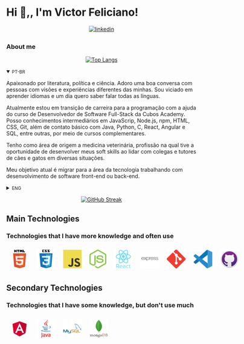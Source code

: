 # Hi 👋,, I'm Victor Feliciano! 

<div align="center">
  <a href="https://linkedin.com/in/victorjfeliciano" target="_blank">
    <img src=https://img.shields.io/badge/linkedin-%231E77B5.svg?&style=for-the-badge&logo=linkedin&logoColor=white alt=linkedin style="margin-bottom: 5px;" />
  </a>
</div>

### About me
<div align="center">
  
[![Top Langs](https://github-readme-stats.vercel.app/api/top-langs/?username=VetVictor33&layout=compact)](https://github.com/anuraghazra/github-readme-stats)

</div>
<details open>
<summary><small>PT-BR</small></summary>

Apaixonado por literatura, política e ciência. Adoro uma boa conversa com pessoas com visões e experiências diferentes das minhas. Sou viciado em aprender idiomas e um dia quero saber falar todas as línguas. 

Atualmente estou em transição de carreira para a programação com a ajuda do curso de Desenvolvedor de Software Full-Stack da Cubos Academy. Posso conhecimentos intermediários em JavaScrip, Node.js, npm, HTML, CSS, Git, além de contato básico com Java, Python, C, React, Angular e SQL, entre outras, por meio de cursos complementares.

Tenho como área de origem a medicina veterinária, profissão na qual tive a oportunidade de desenvolver meus soft skills ao lidar com colegas e tutores de cães e gatos em diversas situações.

 Meu objetivo atual é migrar para a área da tecnologia trabalhando com desenvolvimento de software front-end ou back-end.

</details>

<details>
<summary><small>ENG</small></summary>

I'm a veterinarian and I'm in a career transition to the area of technology. I am currently studying full-time at Cubes Academy and work on weekends. 

</details>

<div align="center">


[![GitHub Streak](https://github-readme-streak-stats.herokuapp.com?user=VetVictor33&theme=nightowl&hide_border=true&locale=eng&date_format=j%20M%5B%20Y%5D&mode=weekly)](https://git.io/streak-stats)

</div>

## Main Technologies

### Technologies that I have more knowledge and often use

<div style ="display: flex">
<img style="margin: 10px" src="assets/html5.svg" alt="HTML5" title="HTML5" height="50" />
<img style="margin: 10px" src="assets/css3.svg" alt="CSS3" title="CSS3" height="50" />
<img style="margin: 10px" src="assets/javascript.svg" alt="JavaScript" title="JavaScript" height="50" />
<img style="margin: 10px" src="assets/nodejs.svg" alt="Node.js" title="Node.js" height="50" />
<img style="margin: 10px" src="assets/reactjs.svg" alt="React" title="React" height="50" />
<img style="margin: 10px" src="assets/express.svg" alt="Express.js" title="Express.js" height="50" />
<img style="margin: 10px" src="assets/git.svg" alt="Git" title="Git" height="50" />
<img style="margin: 10px" src="assets/visual-studio-code.svg" alt="Visual Studio Code" title="Visual Studio Code" height="50" />
<img style="margin: 10px" src="assets/github-desktop.svg" alt="GitHub Desktop" title="GitHub Desktop" height="50" />
</div>

## Secondary Technologies

### Technologies that I have some knowledge, but don't use much

<div style ="display: flex" >
<img style="margin: 10px" src="assets/angular.svg" alt="Angular" title="Angular" height="50" />
<img style="margin: 10px" src="assets/java.svg" alt="Java" title="Java" height="50" />
<img style="margin: 10px" src="assets/mysql.svg" alt="MySQL" title="MySQL" height="50" />
<img style="margin: 10px" src="assets/mongodb.svg" alt="MongoDB" title="MongoDB" height="50" />
</div>
